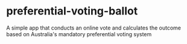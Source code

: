 # preferential-voting-ballot
A simple app that conducts an online vote and calculates the outcome based on Australia's mandatory preferential voting system

